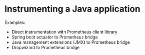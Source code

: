 Instrumenting a Java application
================================

Examples:

  * Direct instrumentation with Prometheus client library
  * Spring boot actuator to Prometheus bridge
  * Java management extensions (JMX) to Prometheus bridge
  * Dropwizard to Prometheus bridge
